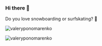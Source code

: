 ### Hi there 👋

Do you love snowboarding or surfskating? 🤙

<p><img src="https://github-readme-streak-stats.herokuapp.com/?user=valeryponomarenko&" alt="valeryponomarenko" /></p>

<p><img src="https://komarev.com/ghpvc/?username=valeryponomarenko" alt="valeryponomarenko" /></p>
